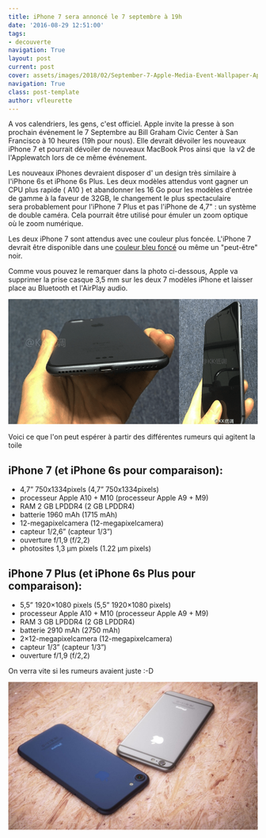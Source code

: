 ```yaml
---
title: iPhone 7 sera annoncé le 7 septembre à 19h
date: '2016-08-29 12:51:00'
tags:
- decouverte
navigation: True
layout: post
current: post
cover: assets/images/2018/02/September-7-Apple-Media-Event-Wallpaper-Apple-Invite-Mac.png
navigation: True
class: post-template
author: vfleurette
---
```


A vos calendriers, les gens, c'est officiel. Apple invite la presse à son prochain événement le 7 Septembre au Bill Graham Civic Center à San Francisco à 10 heures (19h pour nous). Elle devrait dévoiler les nouveaux iPhone 7 et pourrait dévoiler de nouveaux MacBook Pros ainsi que  la v2 de l'Applewatch lors de ce même événement.

Les nouveaux iPhones devraient disposer d' un design très similaire à l'iPhone 6s et iPhone 6s Plus. Les deux modèles attendus vont gagner un CPU plus rapide ( A10 ) et abandonner les 16 Go pour les modèles d'entrée de gamme à la faveur de 32GB, le changement le plus spectaculaire sera probablement pour l'iPhone 7 Plus et pas l'iPhone de 4,7" : un système de double caméra. Cela pourrait être utilisé pour émuler un zoom optique où le zoom numérique.

Les deux iPhone 7 sont attendus avec une couleur plus foncée. L'iPhone 7 devrait être disponible dans une [couleur bleu foncé](https://translate.googleuserassets.com/translate_c?depth=1&hl=fr&ie=UTF8&prev=_t&rurl=translate.google.fr&sl=auto&tl=fr&u=https://9to5mac.com/2016/06/13/deep-blue-iphone-7/&usg=ALkJrhhgbqZUUhfjxt6g2b10o9tgOrWELg) ou même un "peut-être" noir.

Comme vous pouvez le remarquer dans la photo ci-dessous, Apple va supprimer la prise casque 3,5 mm sur les deux 7 modèles iPhone et laisser place au Bluetooth et l'AirPlay audio.

![iPhone 7](/assets/images/2018/02/space-black.png)

Voici ce que l'on peut espérer à partir des différentes rumeurs qui agitent la toile

## iPhone 7 (et iPhone 6s pour comparaison):


*   4,7” 750x1334pixels (4,7” 750x1334pixels)
*   processeur Apple A10 + M10 (processeur Apple A9 + M9)
*   RAM 2 GB LPDDR4 (2 GB LPDDR4)
*   batterie 1960 mAh (1715 mAh)
*   12-megapixelcamera (12-megapixelcamera)
*   capteur 1/2,6” (capteur 1/3”)
*   ouverture f/1,9 (f/2,2)
*   photosites 1,3 µm pixels (1.22 µm pixels)
  

## iPhone 7 Plus (et iPhone 6s Plus pour comparaison):

*   5,5” 1920×1080 pixels (5,5” 1920×1080 pixels)
*   processeur Apple A10 + M10 (processeur Apple A9 + M9)
*   RAM 3 GB LPDDR4 (2 GB LPDDR4)
*   batterie 2910 mAh (2750 mAh)
*   2×12-megapixelcamera (12-megapixelcamera)
*   capteur 1/3” (capteur 1/3”)
*   ouverture f/1,9 (f/2,2)
  

On verra vite si les rumeurs avaient juste :-D

![iPhone 7](/assets/images/2018/02/Latest-Apple-iPhone-7-HD-Wallpapers-2016-1.jpg)